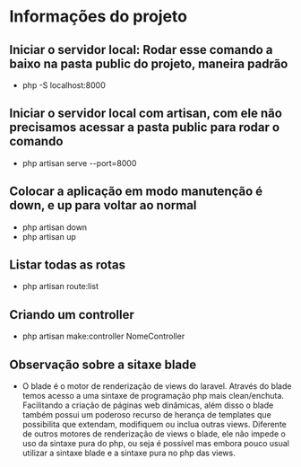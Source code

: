 # Informações do projeto

## Iniciar o servidor local: Rodar esse comando a baixo na pasta public do projeto, maneira padrão

-   php -S localhost:8000

## Iniciar o servidor local com artisan, com ele não precisamos acessar a pasta public para rodar o comando

-   php artisan serve --port=8000

## Colocar a aplicação em modo manutenção é down, e up para voltar ao normal

-   php artisan down
-   php artisan up

## Listar todas as rotas

-   php artisan route:list

## Criando um controller

-   php artisan make:controller NomeController

## Observação sobre a sitaxe blade

-   O blade é o motor de renderização de views do laravel. Através do blade temos acesso a uma sintaxe de programação php mais clean/enchuta. Facilitando a criação de páginas web dinâmicas, além disso o blade também possui um poderoso recurso de herança de templates que possibilita que extendam, modifiquem ou inclua outras views. Diferente de outros motores de renderização de views o blade, ele não impede o uso da sintaxe pura do php, ou seja é possível mas embora pouco usual utilizar a sintaxe blade e a sintaxe pura no php das views.
